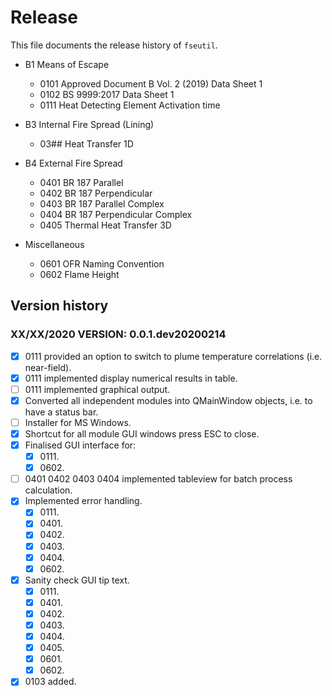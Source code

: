 # Release

This file documents the release history of `fseutil`.

- B1 Means of Escape
    - 0101 Approved Document B Vol. 2 (2019) Data Sheet 1
    - 0102 BS 9999:2017 Data Sheet 1
    - 0111 Heat Detecting Element Activation time
    
- B3 Internal Fire Spread (Lining)
    - 03## Heat Transfer 1D
    
- B4 External Fire Spread
    - 0401 BR 187 Parallel
    - 0402 BR 187 Perpendicular
    - 0403 BR 187 Parallel Complex
    - 0404 BR 187 Perpendicular Complex
    - 0405 Thermal Heat Transfer 3D
    
- Miscellaneous
    - 0601 OFR Naming Convention
    - 0602 Flame Height

## Version history

### XX/XX/2020 VERSION: 0.0.1.dev20200214

- [x] 0111 provided an option to switch to plume temperature correlations (i.e. near-field).
- [x] 0111 implemented display numerical results in table.
- [ ] 0111 implemented graphical output.
- [x] Converted all independent modules into QMainWindow objects, i.e. to have a status bar.
- [ ] Installer for MS Windows.
- [x] Shortcut for all module GUI windows press ESC to close.
- [x] Finalised GUI interface for:
    - [x] 0111\.
    - [x] 0602\.
- [ ] 0401 0402 0403 0404 implemented tableview for batch process calculation.
- [x] Implemented error handling.
    - [x] 0111\.
    - [x] 0401\.
    - [x] 0402\.
    - [x] 0403\.
    - [x] 0404\.
    - [x] 0602\.
- [x] Sanity check GUI tip text.
    - [x] 0111\.
    - [x] 0401\.
    - [x] 0402\.
    - [x] 0403\.
    - [x] 0404\.
    - [x] 0405\.
    - [x] 0601\.
    - [x] 0602\.
- [x] 0103 added.
